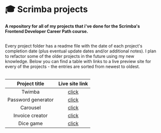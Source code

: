 # 🎓 Scrimba projects
**A repository for all of my projects that i've done for the Scrimba's Frontend Developer Career Path course.**<br><br>

Every project folder has a readme file with the date of each project's completion date (plus eventual update dates and/or additional notes). I plan to refactor some of the older projects in the future using my new knowledge. Below you can find a table with links to a live preview site for every of the projects - the entries are sorted from newest to oldest.<br><br>

|  **Project title** |                               **Live site link**                              |
|:------------------:|:-----------------------------------------------------------------------------:|
|       Twimba       |       [click](https://fancybaguette.github.io/scrimba-projects/twimba/)       |
| Password generator | [click](https://fancybaguette.github.io/scrimba-projects/password-generator/) |
|      Carousel      |      [click](https://fancybaguette.github.io/scrimba-projects/carousel/)      |
|   Invoice creator  |   [click](https://fancybaguette.github.io/scrimba-projects/invoice-creator/)  |
|      Dice game     |      [click](https://fancybaguette.github.io/scrimba-projects/dice-game/)     |
